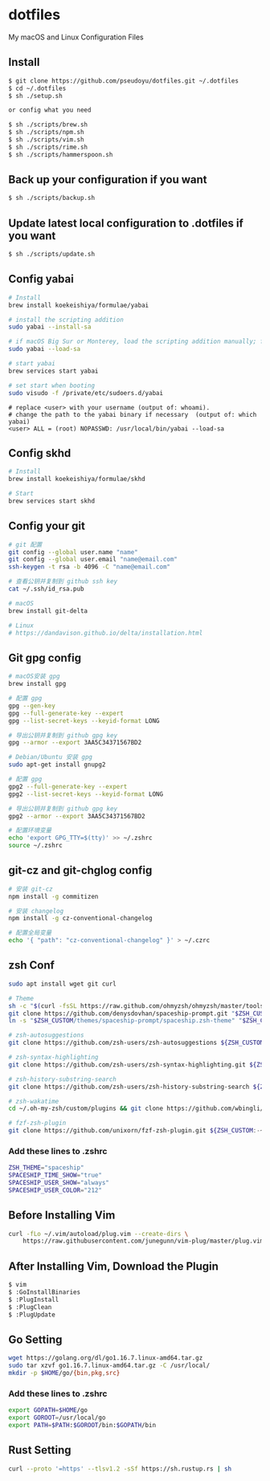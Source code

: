 # dotfiles
My macOS and Linux Configuration Files

## Install
```sh
$ git clone https://github.com/pseudoyu/dotfiles.git ~/.dotfiles
$ cd ~/.dotfiles
$ sh ./setup.sh

or config what you need

$ sh ./scripts/brew.sh
$ sh ./scripts/npm.sh
$ sh ./scripts/vim.sh
$ sh ./scripts/rime.sh
$ sh ./scripts/hammerspoon.sh
```

## Back up your configuration if you want
```sh
$ sh ./scripts/backup.sh
```

## Update latest local configuration to .dotfiles if you want
```sh
$ sh ./scripts/update.sh
```

## Config yabai

```sh
# Install
brew install koekeishiya/formulae/yabai

# install the scripting addition
sudo yabai --install-sa

# if macOS Big Sur or Monterey, load the scripting addition manually; follow instructions below to automate on startup
sudo yabai --load-sa

# start yabai
brew services start yabai
```

```sh
# set start when booting
sudo visudo -f /private/etc/sudoers.d/yabai
```

```plaintext
# replace <user> with your username (output of: whoami). 
# change the path to the yabai binary if necessary  (output of: which yabai)
<user> ALL = (root) NOPASSWD: /usr/local/bin/yabai --load-sa
```

## Config skhd

```sh
# Install
brew install koekeishiya/formulae/skhd

# Start
brew services start skhd
```

## Config your git
```sh
# git 配置
git config --global user.name "name"
git config --global user.email "name@email.com"
ssh-keygen -t rsa -b 4096 -C "name@email.com"

# 查看公钥并复制到 github ssh key
cat ~/.ssh/id_rsa.pub

# macOS
brew install git-delta

# Linux
# https://dandavison.github.io/delta/installation.html
```

## Git gpg config
```sh
# macOS安装 gpg
brew install gpg

# 配置 gpg
gpg --gen-key
gpg --full-generate-key --expert
gpg --list-secret-keys --keyid-format LONG

# 导出公钥并复制到 github gpg key
gpg --armor --export 3AA5C34371567BD2

# Debian/Ubuntu 安装 gpg
sudo apt-get install gnupg2

# 配置 gpg
gpg2 --full-generate-key --expert
gpg2 --list-secret-keys --keyid-format LONG

# 导出公钥并复制到 github gpg key
gpg2 --armor --export 3AA5C34371567BD2

# 配置环境变量
echo 'export GPG_TTY=$(tty)' >> ~/.zshrc
source ~/.zshrc
```

## git-cz and git-chglog config
```sh
# 安装 git-cz
npm install -g commitizen

# 安装 changelog
npm install -g cz-conventional-changelog

# 配置全局变量
echo '{ "path": "cz-conventional-changelog" }' > ~/.czrc
```

## zsh Conf
```sh
sudo apt install wget git curl

# Theme
sh -c "$(curl -fsSL https://raw.github.com/ohmyzsh/ohmyzsh/master/tools/install.sh)"
git clone https://github.com/denysdovhan/spaceship-prompt.git "$ZSH_CUSTOM/themes/spaceship-prompt" --depth=1
ln -s "$ZSH_CUSTOM/themes/spaceship-prompt/spaceship.zsh-theme" "$ZSH_CUSTOM/themes/spaceship.zsh-theme"

# zsh-autosuggestions
git clone https://github.com/zsh-users/zsh-autosuggestions ${ZSH_CUSTOM:-~/.oh-my-zsh/custom}/plugins/zsh-autosuggestions

# zsh-syntax-highlighting
git clone https://github.com/zsh-users/zsh-syntax-highlighting.git ${ZSH_CUSTOM:-~/.oh-my-zsh/custom}/plugins/zsh-syntax-highlighting

# zsh-history-substring-search
git clone https://github.com/zsh-users/zsh-history-substring-search ${ZSH_CUSTOM:-~/.oh-my-zsh/custom}/plugins/zsh-history-substring-search

# zsh-wakatime
cd ~/.oh-my-zsh/custom/plugins && git clone https://github.com/wbingli/zsh-wakatime.git

# fzf-zsh-plugin
git clone https://github.com/unixorn/fzf-zsh-plugin.git ${ZSH_CUSTOM:-~/.oh-my-zsh/custom}/plugins/fzf-zsh-plugin
```

### Add these lines to .zshrc
```sh
ZSH_THEME="spaceship"
SPACESHIP_TIME_SHOW="true"
SPACESHIP_USER_SHOW="always"
SPACESHIP_USER_COLOR="212"
```

## Before Installing Vim
```sh
curl -fLo ~/.vim/autoload/plug.vim --create-dirs \
    https://raw.githubusercontent.com/junegunn/vim-plug/master/plug.vim
```

## After Installing Vim, Download the Plugin
```sh
$ vim
$ :GoInstallBinaries
$ :PlugInstall
$ :PlugClean
$ :PlugUpdate
```

## Go Setting
```sh
wget https://golang.org/dl/go1.16.7.linux-amd64.tar.gz
sudo tar xzvf go1.16.7.linux-amd64.tar.gz -C /usr/local/
mkdir -p $HOME/go/{bin,pkg,src}
```

### Add these lines to .zshrc
```sh
export GOPATH=$HOME/go
export GOROOT=/usr/local/go
export PATH=$PATH:$GOROOT/bin:$GOPATH/bin
```

## Rust Setting
```sh
curl --proto '=https' --tlsv1.2 -sSf https://sh.rustup.rs | sh
```